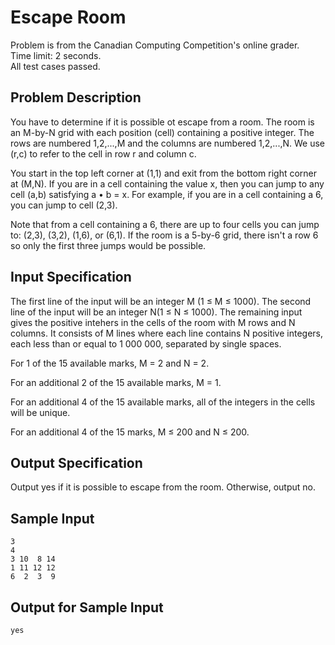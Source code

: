 # Escape Room

Problem is from the Canadian Computing Competition's online grader.\
Time limit: 2 seconds.\
All test cases passed.

## Problem Description
You have to determine if it is possible ot escape from a room. The room is an M-by-N grid with 
each position (cell) containing a positive integer. The rows are numbered 1,2,...,M and the
columns are numbered 1,2,...,N. We use (r,c) to refer to the cell in row r and column c.

You start in the top left corner at (1,1) and exit from the bottom right corner at (M,N). If you 
are in a cell containing the value x, then you can jump to any cell (a,b) satisfying a • b = x. For
example, if you are in a cell containing a 6, you can jump to cell (2,3).

Note that from a cell containing a 6, there are up to four cells you can jump to: (2,3), (3,2), (1,6), 
or (6,1). If the room is a 5-by-6 grid, there isn't a row 6 so only the first three jumps would be
possible.

## Input Specification
The first line of the input will be an integer M (1 ≤ M ≤ 1000). The second line of the input will
be an integer N(1 ≤ N ≤ 1000). The remaining input gives the positive intehers in the cells of
the room with M rows and N columns. It consists of M lines where each line contains N positive
integers, each less than or equal to 1 000 000, separated by single spaces.

For 1 of the 15 available marks, M = 2 and N = 2.

For an additional 2 of the 15 available marks, M = 1.

For an additional 4 of the 15 available marks, all of the integers in the cells will be unique.

For an additional 4 of the 15 marks, M ≤ 200 and N ≤ 200.

## Output Specification
Output yes if it is possible to escape from the room. Otherwise, output no.

## Sample Input
```
3
4
3 10  8 14
1 11 12 12
6  2  3  9
```

## Output for Sample Input
```
yes
```
